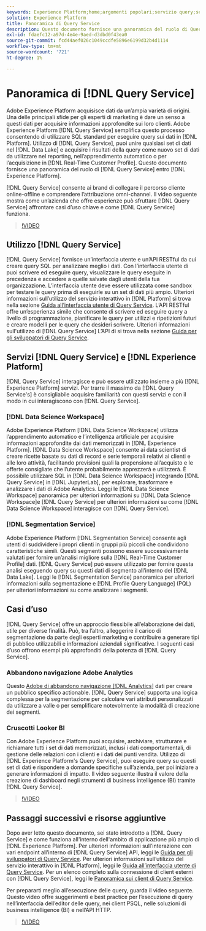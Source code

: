 ```yaml
---
keywords: Experience Platform;home;argomenti popolari;servizio query;servizio query;query;home;popular topic;query service;Query service;query service;query service;query
solution: Experience Platform
title: Panoramica di Query Service
description: Questo documento fornisce una panoramica del ruolo di Query Service in Experience Platform.
exl-id: fdaefc12-a97d-4e4e-9aed-d3dbd0f43ea0
source-git-commit: fcd44aef026c1049ccdfe5896e6199d32b4d1114
workflow-type: tm+mt
source-wordcount: '721'
ht-degree: 1%

---
```


# Panoramica di [!DNL Query Service]

Adobe Experience Platform acquisisce dati da un’ampia varietà di origini. Una delle principali sfide per gli esperti di marketing è dare un senso a questi dati per acquisire informazioni approfondite sui loro clienti. Adobe Experience Platform [!DNL Query Service] semplifica questo processo consentendo di utilizzare SQL standard per eseguire query sui dati in [!DNL Platform]. Utilizzo di [!DNL Query Service], puoi unire qualsiasi set di dati nel [!DNL Data Lake] e acquisire i risultati della query come nuovo set di dati da utilizzare nel reporting, nell’apprendimento automatico o per l’acquisizione in [!DNL Real-Time Customer Profile]. Questo documento fornisce una panoramica del ruolo di [!DNL Query Service] entro [!DNL Experience Platform].

[!DNL Query Service] consente ai brand di collegare il percorso cliente online-offline e comprendere l’attribuzione omni-channel. Il video seguente mostra come un’azienda che offre esperienze può sfruttare [!DNL Query Service] affrontare casi d’uso chiave e come [!DNL Query Service] funziona.

>[!VIDEO](https://video.tv.adobe.com/v/29795?quality=12&learn=on)

## Utilizzo [!DNL Query Service]

[!DNL Query Service] fornisce un’interfaccia utente e un’API RESTful da cui creare query SQL per analizzare meglio i dati. Con l’interfaccia utente di puoi scrivere ed eseguire query, visualizzare le query eseguite in precedenza e accedere a quelle salvate dagli utenti della tua organizzazione. L’interfaccia utente deve essere utilizzata come sandbox per testare le query prima di eseguirle su un set di dati più ampio. Ulteriori informazioni sull’utilizzo del servizio interattivo in [!DNL Platform] si trova nella sezione [Guida all’interfaccia utente di Query Service](ui/overview.md). L’API RESTful offre un’esperienza simile che consente di scrivere ed eseguire query a livello di programmazione, pianificare le query per utilizzi e ripetizioni futuri e creare modelli per le query che desideri scrivere. Ulteriori informazioni sull&#39;utilizzo di [!DNL Query Service] L’API di si trova nella sezione [Guida per gli sviluppatori di Query Service](api/getting-started.md).

## Servizi [!DNL Query Service] e [!DNL Experience Platform]

[!DNL Query Service] interagisce e può essere utilizzato insieme a più [!DNL Experience Platform] servizi. Per trarre il massimo da [!DNL Query Service's] è consigliabile acquisire familiarità con questi servizi e con il modo in cui interagiscono con [!DNL Query Service].

### [!DNL Data Science Workspace]

Adobe Experience Platform [!DNL Data Science Workspace] utilizza l’apprendimento automatico e l’intelligenza artificiale per acquisire informazioni approfondite dai dati memorizzati in [!DNL Experience Platform]. [!DNL Data Science Workspace] consente ai data scientist di creare ricette basate su dati di record e serie temporali relativi ai clienti e alle loro attività, facilitando previsioni quali la propensione all’acquisto e le offerte consigliate che l’utente probabilmente apprezzerà e utilizzerà. È possibile utilizzare SQL in [!DNL Data Science Workspace] integrando [!DNL Query Service] in [!DNL JupyterLab], per esplorare, trasformare e analizzare i dati di Adobe Analytics. Leggi le [!DNL Data Science Workspace] panoramica per ulteriori informazioni su [!DNL Data Science Workspace]e [!DNL Query Service] per ulteriori informazioni su come [!DNL Data Science Workspace] interagisce con [!DNL Query Service].

### [!DNL Segmentation Service]

Adobe Experience Platform [!DNL Segmentation Service] consente agli utenti di suddividere i propri clienti in gruppi più piccoli che condividono caratteristiche simili. Questi segmenti possono essere successivamente valutati per fornire un’analisi migliore sulla [!DNL Real-Time Customer Profile] dati. [!DNL Query Service] può essere utilizzato per fornire questa analisi eseguendo query su questi dati di segmento all’interno del [!DNL Data Lake]. Leggi le [!DNL Segmentation Service] panoramica per ulteriori informazioni sulla segmentazione e [!DNL Profile Query Language] (PQL) per ulteriori informazioni su come analizzare i segmenti.

## Casi d’uso

[!DNL Query Service] offre un approccio flessibile all’elaborazione dei dati, utile per diverse finalità. Può, tra l’altro, alleggerire il carico di segmentazione da parte degli esperti marketing e contribuire a generare tipi di pubblico utilizzabili e informazioni aziendali significative. I seguenti casi d’uso offrono esempi più approfonditi della potenza di [!DNL Query Service].

### Abbandono navigazione Adobe Analytics

Questo [Adobe di abbandono navigazione [!DNL Analytics]](./use-cases/abandoned-browse.md) dati per creare un pubblico specifico actionable. [!DNL Query Service] supporta una logica complessa per la segmentazione per calcolare vari attributi personalizzati da utilizzare a valle o per semplificare notevolmente la modalità di creazione dei segmenti.

### Cruscotti Looker BI

Con Adobe Experience Platform puoi acquisire, archiviare, strutturare e richiamare tutti i set di dati memorizzati, inclusi i dati comportamentali, di gestione delle relazioni con i clienti e i dati dei punti vendita. Utilizzo di [!DNL Experience Platform's Query Service], puoi eseguire query su questi set di dati e rispondere a domande specifiche sull’azienda, per poi iniziare a generare informazioni di impatto. Il video seguente illustra il valore della creazione di dashboard negli strumenti di business intelligence (BI) tramite [!DNL Query Service].

>[!VIDEO](https://video.tv.adobe.com/v/28981?quality=12&learn=on)

## Passaggi successivi e risorse aggiuntive

Dopo aver letto questo documento, sei stato introdotto a [!DNL Query Service] e come funziona all&#39;interno dell&#39;ambito di applicazione più ampio di [!DNL Experience Platform]. Per ulteriori informazioni sull’interazione con vari endpoint all’interno di [!DNL Query Service] API, leggi le [Guida per gli sviluppatori di Query Service](api/getting-started.md). Per ulteriori informazioni sull’utilizzo del servizio interattivo in [!DNL Platform], leggi le [Guida all’interfaccia utente di Query Service](ui/overview.md). Per un elenco completo sulla connessione di client esterni con [!DNL Query Service], leggi le [Panoramica sui client di Query Service](clients/overview.md).

Per prepararti meglio all’esecuzione delle query, guarda il video seguente. Questo video offre suggerimenti e best practice per l’esecuzione di query nell’interfaccia dell’editor delle query, nei client PSQL, nelle soluzioni di business intelligence (BI) e nell’API HTTP.

>[!VIDEO](https://video.tv.adobe.com/v/29811?quality=12&learn=on)
